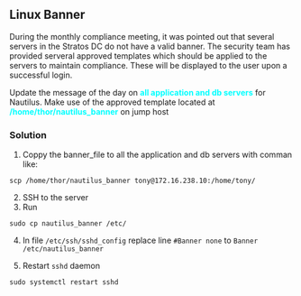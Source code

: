 ## Linux Banner

During the monthly compliance meeting, it was pointed out that several servers in the Stratos DC do not have a valid banner. The security team has provided serveral approved templates which should be applied to the servers to maintain compliance. These will be displayed to the user upon a successful login.



Update the message of the day on <span style='color:cyan'>**all application and db servers**</span> for Nautilus. Make use of the approved template located at <span style='color:cyan'>**/home/thor/nautilus_banner**</span> on jump host

### Solution

1. Coppy the banner_file to all the application and db servers with comman like:
```
scp /home/thor/nautilus_banner tony@172.16.238.10:/home/tony/
```
2. SSH to the server
3. Run
```
sudo cp nautilus_banner /etc/
```
4. In file ```/etc/ssh/sshd_config``` replace line
```#Banner none``` to ```Banner /etc/nautilus_banner```

5. Restart `sshd` daemon
```
sudo systemctl restart sshd
```